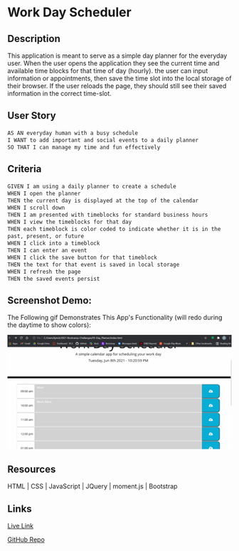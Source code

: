 <!-- Work Day Scheduler -->

# Work Day Scheduler

## Description

This application is meant to serve as a simple day planner for the everyday user. When the user opens the application they see the current time and available time blocks for that time of day (hourly). the user can input information or appointments, then save the time slot into the local storage of their browser. If the user reloads the page, they should still see their saved information in the correct time-slot. 

## User Story

```
AS AN everyday human with a busy schedule
I WANT to add important and social events to a daily planner
SO THAT I can manage my time and fun effectively
```

## Criteria

```
GIVEN I am using a daily planner to create a schedule
WHEN I open the planner
THEN the current day is displayed at the top of the calendar
WHEN I scroll down
THEN I am presented with timeblocks for standard business hours
WHEN I view the timeblocks for that day
THEN each timeblock is color coded to indicate whether it is in the past, present, or future
WHEN I click into a timeblock
THEN I can enter an event
WHEN I click the save button for that timeblock
THEN the text for that event is saved in local storage
WHEN I refresh the page
THEN the saved events persist
```

## Screenshot Demo:

The Following gif Demonstrates This App's Functionality (will redo during the daytime to show colors):

![Image](./assets/day_planner_demo.gif)

## Resources

HTML |
CSS |
JavaScript |
JQuery |
moment.js |
Bootstrap

## Links

[Live Link](https://kjmckinley.github.io/day-planner/)

[GitHub Repo](https://github.com/kjmckinley/day-planner.git)

